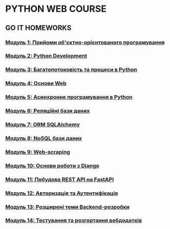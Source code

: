 # PYTHON WEB COURSE
## GO IT HOMEWORKS
### [Модуль 1: Прийоми об'єктно-орієнтованого програмування](hm_1)
### [Мoдуль 2: Python Development](hm_2)
### [Модуль 3: Багатопотоковість та процеси в Python](hm_3)
### [Модуль 4: Основи Web](hm_4)
### [Модуль 5: Асинхронне програмування в Python](hm_5)
### [Модуль 6: Реляційні бази даних](hm_6)
### [Модуль 7: ORM SQLAlchemy](hm_7)
### [Модуль 8: NoSQL бази даних](hm_8)
### [Модуль 9: Web-scraping](hm_9)
### [Модуль 10: Основи роботи з Django](hm_10)
### [Модуль 11: Побудова REST API на FastAPI](hm_11)
### [Модуль 12: Авторизація та Аутентифікація](hm_12)
### [Модуль 13: Розширені теми Backend-розробки](hm_13)
### [Модуль 14: Тестування та розгортання вебдодатків](hm_14)